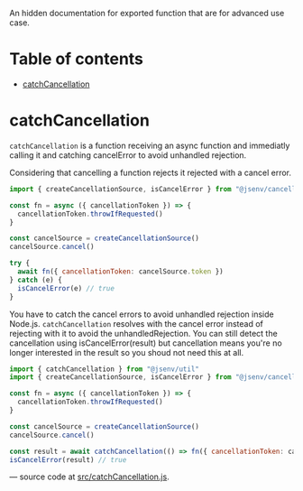 An hidden documentation for exported function that are for advanced use case.

# Table of contents

- [catchCancellation](#catchCancellation)

# catchCancellation

`catchCancellation` is a function receiving an async function and immediatly calling it and catching cancelError to avoid unhandled rejection.

Considering that cancelling a function rejects it rejected with a cancel error.

```js
import { createCancellationSource, isCancelError } from "@jsenv/cancellation"

const fn = async ({ cancellationToken }) => {
  cancellationToken.throwIfRequested()
}

const cancelSource = createCancellationSource()
cancelSource.cancel()

try {
  await fn({ cancellationToken: cancelSource.token })
} catch (e) {
  isCancelError(e) // true
}
```

You have to catch the cancel errors to avoid unhandled rejection inside Node.js. `catchCancellation` resolves with the cancel error instead of rejecting with it to avoid the unhandledRejection. You can still detect the cancellation using isCancelError(result) but cancellation means you're no longer interested in the result so you shoud not need this at all.

```js
import { catchCancellation } from "@jsenv/util"
import { createCancellationSource, isCancelError } from "@jsenv/cancellation"

const fn = async ({ cancellationToken }) => {
  cancellationToken.throwIfRequested()
}

const cancelSource = createCancellationSource()
cancelSource.cancel()

const result = await catchCancellation(() => fn({ cancellationToken: cancelSource.token }))
isCancelError(result) // true
```

— source code at [src/catchCancellation.js](./src/catchCancellation.js).
